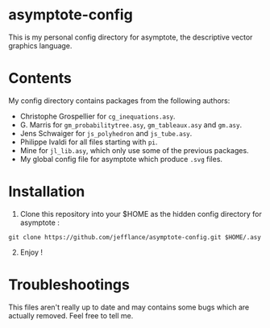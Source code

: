 # asymptote-config
This is my personal config directory for asymptote, the descriptive vector graphics language.

# Contents
My config directory contains packages from the following authors:
- Christophe Grospellier for `cg_inequations.asy`.
- G. Marris for `gm_probabilitytree.asy`, `gm_tableaux.asy` and `gm.asy`.
- Jens Schwaiger for `js_polyhedron` and `js_tube.asy`.
- Philippe Ivaldi for all files starting with `pi`.
- Mine for `jl_lib.asy`, which only use some of the previous packages.
- My global config file for asymptote which produce `.svg` files.

# Installation
1. Clone this repository into your $HOME as the hidden config directory for asymptote :

`git clone https://github.com/jefflance/asymptote-config.git $HOME/.asy`

2. Enjoy !

# Troubleshootings
This files aren't really up to date and may contains some bugs which are actually removed.
Feel free to tell me.

